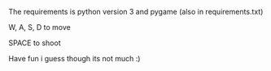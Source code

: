The requirements is python version 3 and pygame (also in requirements.txt)

W, A, S, D to move

SPACE to shoot

Have fun i guess though its not much :)
